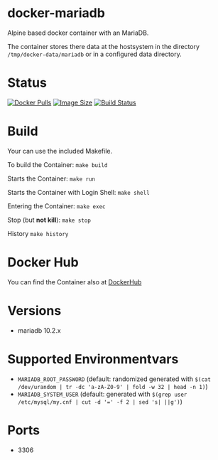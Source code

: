 # docker-mariadb

Alpine based docker container with an MariaDB.

The container stores there data at the hostsystem in the directory `/tmp/docker-data/mariadb` or in a configured data directory.

# Status

[![Docker Pulls](https://img.shields.io/docker/pulls/bodsch/docker-mariadb.svg?branch)][hub]
[![Image Size](https://images.microbadger.com/badges/image/bodsch/docker-mariadb.svg?branch)][microbadger]
[![Build Status](https://travis-ci.org/bodsch/docker-mariadb.svg?branch)][travis]

[hub]: https://hub.docker.com/r/bodsch/docker-mariadb/
[microbadger]: https://microbadger.com/images/bodsch/docker-mariadb
[travis]: https://travis-ci.org/bodsch/docker-mariadb


# Build

Your can use the included Makefile.

To build the Container: `make build`

Starts the Container: `make run`

Starts the Container with Login Shell: `make shell`

Entering the Container: `make exec`

Stop (but **not kill**): `make stop`

History `make history`


# Docker Hub

You can find the Container also at  [DockerHub](https://hub.docker.com/r/bodsch/docker-mariadb/)


# Versions

 - mariadb 10.2.x


# Supported Environmentvars

 - `MARIADB_ROOT_PASSWORD` (default: randomized generated with `$(cat /dev/urandom | tr -dc 'a-zA-Z0-9' | fold -w 32 | head -n 1)`)
 - `MARIADB_SYSTEM_USER`   (default: generated with `$(grep user /etc/mysql/my.cnf | cut -d '=' -f 2 | sed 's| ||g')`)


# Ports

 - 3306
